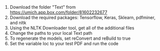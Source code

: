 1. Download the folder "Text" from https://umich.app.box.com/folder/81602232677
2. Download the required packages: Tensorflow, Keras, Sklearn, pdfminer, and nltk
3. Using the NLTK Downloader tool, get all of the additional files
4. Change the paths to your local Text path
5. To regenerate the models, set reConvert and reBuild to true
6. Set the variable loc to your test PDF and run the code
